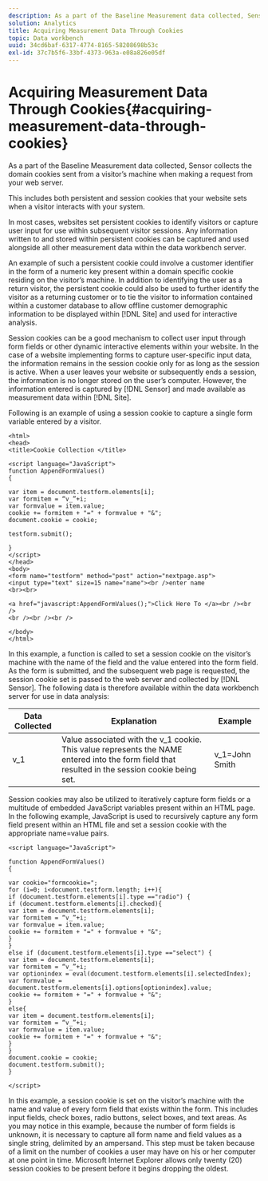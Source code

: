 ```yaml
---
description: As a part of the Baseline Measurement data collected, Sensor collects the domain cookies sent from a visitor’s machine when making a request from your web server.
solution: Analytics
title: Acquiring Measurement Data Through Cookies
topic: Data workbench
uuid: 34cd6baf-6317-4774-8165-58208698b53c
exl-id: 37c7b5f6-33bf-4373-963a-e08a826e05df
---
```

# Acquiring Measurement Data Through Cookies{#acquiring-measurement-data-through-cookies}

As a part of the Baseline Measurement data collected, Sensor collects the domain cookies sent from a visitor’s machine when making a request from your web server.

 This includes both persistent and session cookies that your website sets when a visitor interacts with your system.

In most cases, websites set persistent cookies to identify visitors or capture user input for use within subsequent visitor sessions. Any information written to and stored within persistent cookies can be captured and used alongside all other measurement data within the data workbench server.

An example of such a persistent cookie could involve a customer identifier in the form of a numeric key present within a domain specific cookie residing on the visitor’s machine. In addition to identifying the user as a return visitor, the persistent cookie could also be used to further identify the visitor as a returning customer or to tie the visitor to information contained within a customer database to allow offline customer demographic information to be displayed within [!DNL Site] and used for interactive analysis.

Session cookies can be a good mechanism to collect user input through form fields or other dynamic interactive elements within your website. In the case of a website implementing forms to capture user-specific input data, the information remains in the session cookie only for as long as the session is active. When a user leaves your website or subsequently ends a session, the information is no longer stored on the user’s computer. However, the information entered is captured by [!DNL Sensor] and made available as measurement data within [!DNL Site].

Following is an example of using a session cookie to capture a single form variable entered by a visitor.

```
<html> 
<head> 
<title>Cookie Collection </title> 
 
<script language="JavaScript"> 
function AppendFormValues() 
{ 
 
var item = document.testform.elements[i]; 
var formitem = “v_”+i; 
var formvalue = item.value; 
cookie += formitem + "=" + formvalue + "&"; 
document.cookie = cookie; 
 
testform.submit(); 
 
} 
</script> 
</head> 
<body> 
<form name="testform" method="post" action="nextpage.asp"> 
<input type="text" size=15 name="name"><br />enter name 
<br><br> 
 
<a href="javascript:AppendFormValues();">Click Here To </a><br /><br /> 
<br /><br /><br /> 
 
</body> 
</html> 

```

In this example, a function is called to set a session cookie on the visitor’s machine with the name of the field and the value entered into the form field. As the form is submitted, and the subsequent web page is requested, the session cookie set is passed to the web server and collected by [!DNL Sensor]. The following data is therefore available within the data workbench server for use in data analysis:

|  Data Collected  | Explanation  | Example  |
|---|---|---|
|  v_1  | Value associated with the v_1 cookie. This value represents the NAME entered into the form field that resulted in the session cookie being set.  | v_1=John Smith  |

Session cookies may also be utilized to iteratively capture form fields or a multitude of embedded JavaScript variables present within an HTML page. In the following example, JavaScript is used to recursively capture any form field present within an HTML file and set a session cookie with the appropriate name=value pairs.

```
<script language="JavaScript"> 
 
function AppendFormValues() 
{ 
 
var cookie="formcookie="; 
for (i=0; i<document.testform.length; i++){ 
if (document.testform.elements[i].type =="radio") {            
if (document.testform.elements[i].checked){ 
var item = document.testform.elements[i]; 
var formitem = “v_”+i; 
var formvalue = item.value; 
cookie += formitem + "=" + formvalue + "&"; 
} 
} 
else if (document.testform.elements[i].type =="select") { 
var item = document.testform.elements[i]; 
var formitem = “v_”+i; 
var optionindex = eval(document.testform.elements[i].selectedIndex); 
var formvalue = document.testform.elements[i].options[optionindex].value;             
cookie += formitem + "=" + formvalue + "&"; 
} 
else{ 
var item = document.testform.elements[i]; 
var formitem = “v_”+i; 
var formvalue = item.value; 
cookie += formitem + "=" + formvalue + "&"; 
} 
} 
document.cookie = cookie; 
document.testform.submit(); 
} 
 
</script>
```

In this example, a session cookie is set on the visitor’s machine with the name and value of every form field that exists within the form. This includes input fields, check boxes, radio buttons, select boxes, and text areas. As you may notice in this example, because the number of form fields is unknown, it is necessary to capture all form name and field values as a single string, delimited by an ampersand. This step must be taken because of a limit on the number of cookies a user may have on his or her computer at one point in time. Microsoft Internet Explorer allows only twenty (20) session cookies to be present before it begins dropping the oldest.
